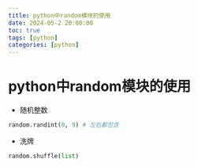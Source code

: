 ```yaml
---
title: python中random模块的使用
date: 2024-05-2 20:00:00
toc: true
tags: [python]
categories: [python]
---
```

#  
<!-- more -->

# python中random模块的使用

- 随机整数
```python
random.randint(0, 9) # 左右都包含
```

- 洗牌
```python
random.shuffle(list)
```